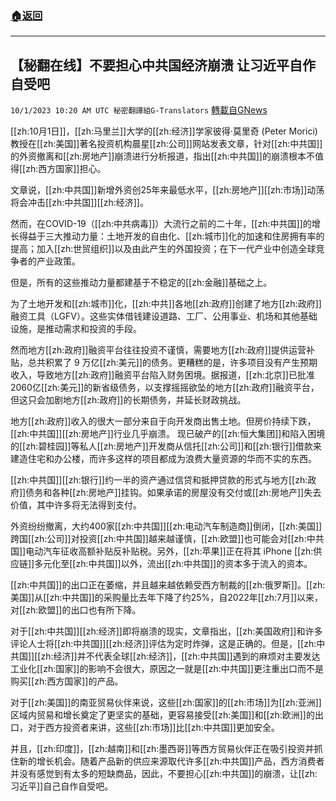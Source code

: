 ###  [:house:返回](README.md)
---


## 【秘翻在线】不要担心中共国经济崩溃  让习近平自作自受吧
`10/1/2023 10:20 AM UTC 秘密翻譯組G-Translators` [轉載自GNews](https://gnews.org/articles/1763974)

[[zh:10月1日]]，[[zh:马里兰]]大学的[[zh:经济]]学家彼得·莫里奇 (Peter Morici) 教授在[[zh:美国]]著名投资机构晨星[[zh:公司]]网站发表文章，针对[[zh:中共国]]的外资撤离和[[zh:房地产]]崩溃进行分析报道，指出[[zh:中共国]]的崩溃根本不值得[[zh:西方国家]]担心。

文章说，[[zh:中共国]]新增外资创25年来最低水平，[[zh:房地产]][[zh:市场]]动荡将会冲击[[zh:中共国]][[zh:经济]]。

然而，在COVID-19（[[zh:中共病毒]]）大流行之前的二十年，[[zh:中共国]]的增长得益于三大推动力量：土地开发的自由化、[[zh:城市]]化的加速和住房拥有率的提高；加入[[zh:世贸组织]]以及由此产生的外国投资；在下一代产业中创造全球竞争者的产业政策。

但是，所有的这些推动力量都建基于不稳定的[[zh:金融]]基础之上。

为了土地开发和[[zh:城市]]化，[[zh:中共]]各地[[zh:政府]]创建了地方[[zh:政府]]融资工具（LGFV）。这些实体借钱建设道路、工厂、公用事业、机场和其他基础设施，是推动需求和投资的手段。

然而地方[[zh:政府]]融资平台往往投资不谨慎，需要地方[[zh:政府]]提供运营补贴，总共积累了 9 万亿[[zh:美元]]的债务。更糟糕的是，许多项目没有产生预期收入，导致地方[[zh:政府]]融资平台陷入财务困境。据报道，[[zh:北京]]已批准2060亿[[zh:美元]]的新省级债务，以支撑摇摇欲坠的地方[[zh:政府]]融资平台，但这只会加剧地方[[zh:政府]]的长期债务，并延长财政挑战。

地方[[zh:政府]]收入的很大一部分来自于向开发商出售土地。但房价持续下跌，[[zh:中共国]][[zh:房地产]]行业几乎崩溃。 现已破产的[[zh:恒大集团]]和陷入困境的[[zh:碧桂园]]等私人[[zh:房地产]]开发商从信托[[zh:公司]]和[[zh:银行]]借款来建造住宅和办公楼，而许多这样的项目都成为浪费大量资源的华而不实的东西。

[[zh:中共国]][[zh:银行]]约一半的资产通过信贷和抵押贷款的形式与地方[[zh:政府]]债务和各种[[zh:房地产]]挂钩。如果承诺的房屋没有交付或[[zh:房地产]]失去价值，其中许多将无法得到支付。

外资纷纷撤离，大约400家[[zh:中共国]][[zh:电动汽车制造商]]倒闭，[[zh:美国]]跨国[[zh:公司]]对投资[[zh:中共国]]越来越谨慎，[[zh:欧盟]]也可能会对[[zh:中共国]]电动汽车征收高额补贴反补贴税。另外，[[zh:苹果]]正在将其 iPhone [[zh:供应链]]多元化至[[zh:中共国]]以外，流出[[zh:中共国]]的资本多于流入的资本。

[[zh:中共国]]的出口正在萎缩，并且越来越依赖受西方制裁的[[zh:俄罗斯]]。[[zh:美国]]从[[zh:中共国]]的采购量比去年下降了约25%，自2022年[[zh:7月]]以来，对[[zh:欧盟]]的出口也有所下降。

对于[[zh:中共国]][[zh:经济]]即将崩溃的现实，文章指出，[[zh:美国政府]]和许多评论人士将[[zh:中共国]][[zh:经济]]评估为定时炸弹，这是正确的。但是，[[zh:中共国]][[zh:经济]]并不代表全球[[zh:经济]]，[[zh:中共国]]遇到的麻烦对主要发达工业化[[zh:国家]]的影响不会很大，原因之一就是[[zh:中共国]]更注重出口而不是购买[[zh:西方国家]]的产品。

对于[[zh:美国]]的南亚贸易伙伴来说，这些[[zh:国家]]的[[zh:市场]]为[[zh:亚洲]]区域内贸易和增长奠定了更坚实的基础，更容易接受[[zh:美国]]和[[zh:欧洲]]的出口，对于西方投资者来讲，这些[[zh:市场]]比[[zh:中共国]]更加安全。

并且，[[zh:印度]]，[[zh:越南]]和[[zh:墨西哥]]等西方贸易伙伴正在吸引投资并抓住新的增长机会。随着产品新的供应来源取代许多[[zh:中共国]]产品，西方消费者并没有感觉到有太多的短缺商品，因此，不要担心[[zh:中共国]]的崩溃，让[[zh:习近平]]自己自作自受吧。
